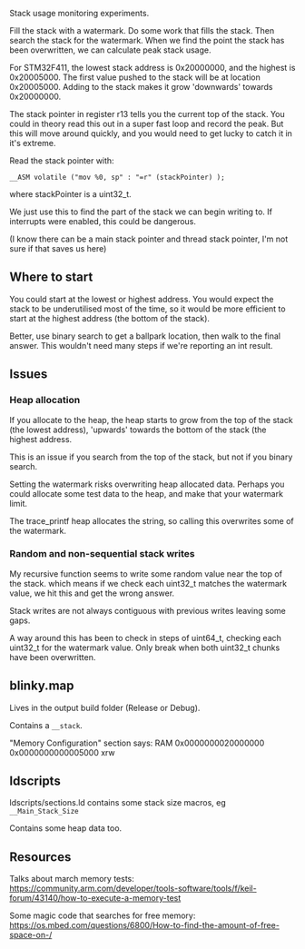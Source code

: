 Stack usage monitoring experiments.

Fill the stack with a watermark. Do some work that fills the stack. Then search the stack for the watermark. When we find the point the stack has been overwritten, we can calculate peak stack usage.

For STM32F411, the lowest stack address is 0x20000000, and the highest is 0x20005000. The first value pushed to the stack will be at location 0x20005000. Adding to the stack makes it grow 'downwards' towards 0x20000000.

The stack pointer in register r13 tells you the current top of the stack. You could in theory read this out in a super fast loop and record the peak. But this will move around quickly, and you would need to get lucky to catch it in it's extreme.

Read the stack pointer with:

`__ASM volatile ("mov %0, sp" : "=r" (stackPointer) );`

where stackPointer is a uint32_t.

We just use this to find the part of the stack we can begin writing to. If interrupts were enabled, this could be dangerous.

(I know there can be a main stack pointer and thread stack pointer, I'm not sure if that saves us here)

## Where to start
You could start at the lowest or highest address. You would expect the stack to be underutilised most of the time, so it would be more efficient to start at the highest address (the bottom of the stack).

Better, use binary search to get a ballpark location, then walk to the final answer. This wouldn't need many steps if we're reporting an int result.

## Issues
### Heap allocation
If you allocate to the heap, the heap starts to grow from the top of the stack (the lowest address), 'upwards' towards the bottom of the stack (the highest address.

This is an issue if you search from the top of the stack, but not if you binary search.

Setting the watermark risks overwriting heap allocated data. Perhaps you could allocate some test data to the heap, and make that your watermark limit.

The trace_printf heap allocates the string, so calling this overwrites some of the watermark.

### Random and non-sequential stack writes
My recursive function seems to write some random value near the top of the stack. which means if we check each uint32_t matches the watermark value, we hit this and get the wrong answer.

Stack writes are not always contiguous with previous writes leaving some gaps.

A way around this has been to check in steps of uint64_t, checking each uint32_t for the watermark value. Only break when both uint32_t chunks have been overwritten.

## blinky.map
Lives in the output build folder (Release or Debug).

Contains a `__stack`.

"Memory Configuration" section says:
RAM              0x0000000020000000 0x0000000000005000 xrw

## ldscripts
ldscripts/sections.ld contains some stack size macros, eg `__Main_Stack_Size`

Contains some heap data too.

## Resources
Talks about march memory tests: https://community.arm.com/developer/tools-software/tools/f/keil-forum/43140/how-to-execute-a-memory-test

Some magic code that searches for free memory: https://os.mbed.com/questions/6800/How-to-find-the-amount-of-free-space-on-/


